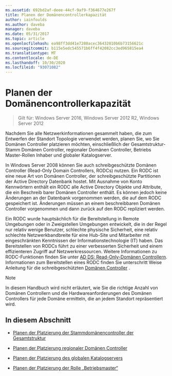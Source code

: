 ```yaml
---
ms.assetid: 692bd2af-deee-44cf-9af9-f364677e267f
title: Planen der Domänencontrollerkapazität
author: iainfoulds
ms.author: daveba
manager: daveba
ms.date: 05/31/2017
ms.topic: article
ms.openlocfilehash: ea98ff3dd41e7280acec36432010b6b73156621c
ms.sourcegitcommit: b115e5edc545571b6ff4f42082cc3ed965815ea4
ms.translationtype: MT
ms.contentlocale: de-DE
ms.lasthandoff: 10/30/2020
ms.locfileid: "93071082"
---
```

# <a name="planning-domain-controller-placement"></a>Planen der Domänencontrollerkapazität

> Gilt für: Windows Server 2016, Windows Server 2012 R2, Windows Server 2012

Nachdem Sie alle Netzwerkinformationen gesammelt haben, die zum Entwerfen der Standort Topologie verwendet werden, planen Sie, wo Sie Domänen Controller platzieren möchten, einschließlich der Gesamtstruktur-Stamm Domänen Controller, regionaler Domänen Controller, Betriebs Master-Rollen Inhaber und globaler Katalogserver.

In Windows Server 2008 können Sie auch schreibgeschützte Domänen Controller (Read-Only Domain Controllers, RODCs) nutzen. Ein RODC ist eine neue Art von Domänen Controller, der schreibgeschützte Partitionen der Active Directory Datenbank hostet. Mit Ausnahme von Konto Kennwörtern enthält ein RODC alle Active Directory Objekte und Attribute, die ein Beschreib barer Domänen Controller enthält. Es können jedoch keine Änderungen an der Datenbank vorgenommen werden, die auf dem RODC gespeichert ist. Änderungen müssen an einem beschreibbaren Domänen Controller vorgenommen und dann zurück auf den RODC repliziert werden.

Ein RODC wurde hauptsächlich für die Bereitstellung in Remote Umgebungen oder in Zweigstellen Umgebungen entwickelt, die in der Regel nur relativ wenige Benutzer, schlechte physische Sicherheit, eine relativ schlechte Netzwerkbandbreite für eine Hub-Site und Mitarbeiter mit eingeschränkten Kenntnissen der Informationstechnologie (IT) haben. Das Bereitstellen von RODCs führt zu einer verbesserten Sicherheit und einem effizienteren Zugriff auf Netzwerkressourcen. Weitere Informationen zu RODC-Funktionen finden Sie unter [AD DS: Read-Only-Domänen Controllern](/previous-versions/windows/it-pro/windows-server-2008-r2-and-2008/cc732801(v=ws.10)). Informationen zum Bereitstellen eines RODC finden Sie unterschritt Weise Anleitung für die schreibgeschützten [Domänen Controller](/previous-versions/windows/it-pro/windows-server-2008-r2-and-2008/cc772234(v=ws.10)) .

> [!NOTE]
> In diesem Handbuch wird nicht erläutert, wie Sie die richtige Anzahl von Domänen Controllern und die Hardwareanforderungen des Domänen Controllers für jede Domäne ermitteln, die an jedem Standort repräsentiert wird.

## <a name="in-this-section"></a>In diesem Abschnitt

- [Planen der Platzierung der Stammdomänencontroller der Gesamtstruktur](../../ad-ds/plan/Planning-Forest-Root-Domain-Controller-Placement.md)

- [Planen der Platzierung regionaler Domänen Controller](../../ad-ds/plan/Planning-Regional-Domain-Controller-Placement.md)

- [Planen der Platzierung des globalen Katalogservers](../../ad-ds/plan/Planning-Global-Catalog-Server-Placement.md)

- [Planen der Platzierung der Rolle „Betriebsmaster“](../../ad-ds/plan/Planning-Operations-Master-Role-Placement.md)
